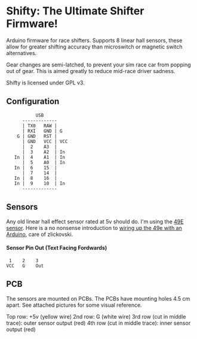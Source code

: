 # Shifty: The Ultimate Shifter Firmware!
Arduino firmware for race shifters. Supports 8 linear hall sensors, these allow for greater shifting accuracy than microswitch or magnetic switch alternatives.

Gear changes are semi-latched, to prevent your sim race car from popping out of gear. This is aimed greatly to reduce mid-race driver sadness.

Shifty is licensed under GPL v3.

## Configuration
```
           USB
      -------------
      | TX0   RAW |    
      | RXI   GND | G
    G | GND   RST |
      | GND   VCC | VCC
      |  2    A3  |
      |  3    A2  | In
   In |  4    A1  | In
      |  5    A0  | In  
   In |  6    15  |
      |  7    14  |
   In |  8    16  |
   In |  9    10  | In
      -------------
```

## Sensors
Any old linear hall effect sensor rated at 5v should do. I'm using the [49E sensor](https://sensing.honeywell.com/index.php?ci_id=50359). Here is a no nonsense introduction to [wiring up the 49e with an Arduino](https://knitsbits.wordpress.com/2015/04/26/49e-sensor-and-arduino/), care of zlickovski.

#### Sensor Pin Out (Text Facing Fordwards)
```
 1    2    3
VCC   G    Out
```

## PCB

The sensors are mounted on PCBs. The PCBs have mounting holes 4.5 cm apart. See attached pictures for some visual reference.

Top row: +5v (yellow wire)
2nd row: G (white wire)
3rd row (cut in middle trace): outer sensor output (red)
4th row (cut in middle trace): inner sensor output (red)
